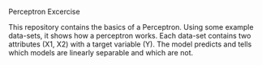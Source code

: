 Perceptron Excercise

This repository contains the basics of a Perceptron. Using some example data-sets, it shows how a perceptron works. Each data-set contains two attributes (X1, X2) with a target variable (Y). The model predicts and tells which models are linearly separable and which are not.
